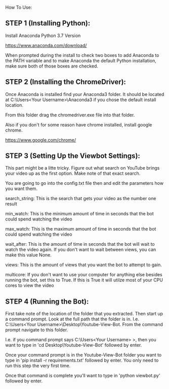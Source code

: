 How To Use:

## STEP 1 (Installing Python):
  Install Anaconda Python 3.7 Version

  https://www.anaconda.com/download/

  When prompted during the install to check two boxes to add 
  Anaconda to the PATH variable and to make Anaconda the default
  Python installation, make sure both of those boxes are checked. 

## STEP 2 (Installing the ChromeDriver):
  Once Anaconda is installed find your Anaconda3 folder. It should
  be located at C:\Users\<Your Username>\Anaconda3 if you chose the 
  default install location.

  From this folder drag the chromedriver.exe file into that folder.

  Also if you don't for some reason have chrome installed, install 
  google chrome.

  https://www.google.com/chrome/

## STEP 3 (Setting Up the Viewbot Settings):
  This part might be a litte tricky. Figure out what search on YouTube
  brings your video up as the first option. Make note of that exact
  search.

  You are going to go into the config.txt file then and edit the 
  parameters how you want them.

  search_string: This is the search that gets your video as the number
                 one result

  min_watch: This is the minimum amount of time in seconds that the bot 
             could spend watching the video

  max_watch: This is the maximum amount of time in seconds that the bot 
             could spend watching the video

  wait_after: This is the amount of time in seconds that the bot 
              will wait to watch the video again. If you don't want
              to wait between views, you can make this value None.

  views: This is the amount of views that you want the bot to attempt 
         to gain.

  multicore: If you don't want to use your computer for anything else
             besides running the bot, set this to True. If this is True
             it will utilze most of your CPU cores to view the video

  
## STEP 4 (Running the Bot):
  First take note of the location of the folder that you extracted.
  Then start up a command prompt. Look at the full path that the folder
  is in. I.e. C:\Users\<Your Username>\Desktop\Youtube-View-Bot.
  From the command prompt navigate to this folder.

  I.e. if you command prompt says C:\Users\<Your Username> >, then
  you want to type in 'cd Desktop\Youtube-View-Bot' followed by enter.

  Once your command prompt is in the Youtube-View-Bot folder you want
  to type in 'pip install -r requirements.txt' followed by enter. You
  only need to run this step the very first time.

  Once that command is complete you'll want to type in 'python viewbot.py'
  followed by enter.

 
